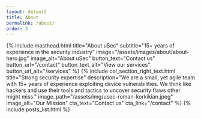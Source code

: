 ```yaml
---
layout: default
title: About
permalink: /about/
order: 3
---
```


{% include masthead.html 
    title="About uSec"
    subtitle="15+ years of experience in the security industry"
    image="/assets/images/about/about-hero.jpg"
    image_alt="About uSec"
    button_text="Contact us"
    button_url="/contact"
    button_text_alt="View our services"
    button_url_alt="/services"
%}
{% include col_section_right_text.html
    title="Strong security expertise"
    description="We are a small, yet agile team with 15+ years of experience exploiting device vulnerabilities. We think like hackers and use their tools and tactics to uncover security flaws other might miss."
    image_path="/assets/img/usec-roman-korkikian.jpeg"
    image_alt="Our Mission"
    cta_text="Contact us"
    cta_link="/contact"
%}
{% include posts_list.html %}
